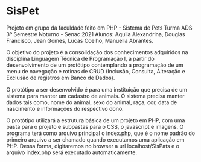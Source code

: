 # SisPet
Projeto em grupo da faculdade feito em PHP - Sistema de Pets
Turma ADS 3º Semestre Noturno - Senac 2021
Alunos: Aquila Alexandrina, Douglas Francisco, Jean Gomes, Lucas Coelho, Manuella Abrantes.

O objetivo do projeto é a consolidação dos conhecimentos adquiridos na disciplina Linguagem Técnica de Programação I, a partir do desenvolvimento de um protótipo contemplando a programação de um menu de navegação e rotinas de CRUD (Inclusão, Consulta, Alteração e Exclusão de registros em Banco de Dados).

O protótipo a ser desenvolvido é para uma instituição que precisa de um sistema para manter um cadastro de animais. O sistema precisa manter dados tais como, nome do animal, sexo do animal, raça, cor, data de nascimento e informações do respectivo dono. 

O protótipo utilizará a estrutura básica de um projeto em PHP, com uma pasta para o projeto e subpastas para o CSS, o javascript e imagens. O programa terá como arquivo principal o index.php, que é o nome padrão do primeiro arquivo a ser chamado quando executamos uma aplicação em PHP.  Dessa forma, digitaremos no browser a url localhost/SisPats e o arquivo index.php será executado automaticamente.
